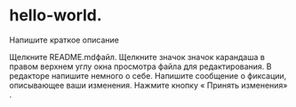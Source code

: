 # hello-world.
Напишите краткое описание

Щелкните README.mdфайл.
Щелкните значок  значок карандаша в правом верхнем углу окна просмотра файла для редактирования.
В редакторе напишите немного о себе.
Напишите сообщение о фиксации, описывающее ваши изменения.
Нажмите кнопку « Принять изменения» .
